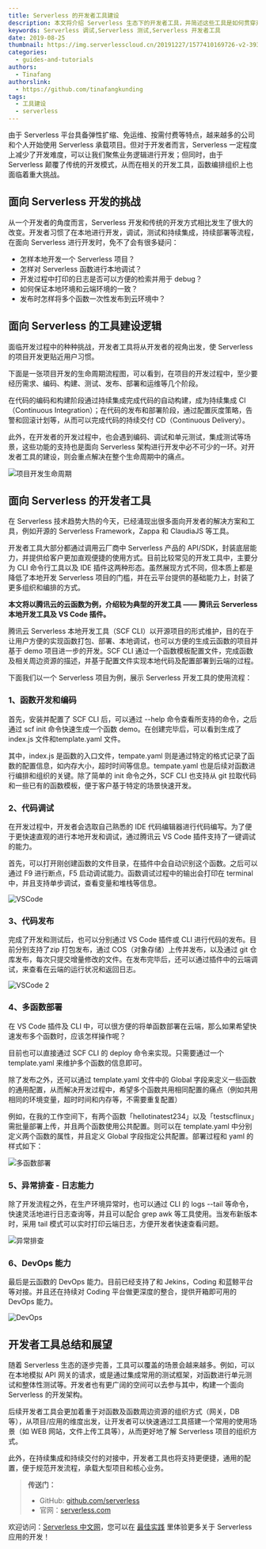 ```yaml
---
title: Serverless 的开发者工具建设
description: 本文将介绍 Serverless 生态下的开发者工具，并简述这些工具是如何贯穿开发、调试、测试和部署的生命周期，提升开发者效率的。
keywords: Serverless 调试,Serverless 测试,Serverless 开发者工具
date: 2019-08-25
thumbnail: https://img.serverlesscloud.cn/20191227/1577410169726-v2-39310147fa3da94245233a204c6144c1_1200x500.jpg
categories:
  - guides-and-tutorials
authors:
  - Tinafang
authorslink:
  - https://github.com/tinafangkunding
tags:
  - 工具建设
  - serverless
---
```


由于 Serverless 平台具备弹性扩缩、免运维、按需付费等特点，越来越多的公司和个人开始使用 Serverless 承载项目。但对于开发者而言，Serverless 一定程度上减少了开发难度，可以让我们聚焦业务逻辑进行开发；但同时，由于 Serverless 颠覆了传统的开发模式，从而在相关的开发工具，函数编排组织上也面临着重大挑战。

## 面向 Serverless 开发的挑战

从一个开发者的角度而言，Serverless 开发和传统的开发方式相比发生了很大的改变。开发者习惯了在本地进行开发，调试，测试和持续集成，持续部署等流程，在面向 Serverless 进行开发时，免不了会有很多疑问：

*   怎样本地开发一个 Serverless 项目？
*   怎样对 Serverless 函数进行本地调试？
*   开发过程中打印的日志是否可以方便的检索并用于 debug？
*   如何保证本地环境和云端环境的一致？
*   发布时怎样将多个函数一次性发布到云环境中？

## 面向 Serverless 的工具建设逻辑

面临开发过程中的种种挑战，开发者工具将从开发者的视角出发，使 Serverless 的项目开发更贴近用户习惯。

下面是一张项目开发的生命周期流程图，可以看到，在项目的开发过程中，至少要经历需求、编码、构建、测试、发布、部署和运维等几个阶段。

在代码的编码和构建阶段通过持续集成完成代码的自动构建，成为持续集成 CI（Continuous Integration）；在代码的发布和部署阶段，通过配置灰度策略，告警和回滚计划等，从而可以完成代码的持续交付 CD（Continuous Delivery）。

此外，在开发者的开发过程中，也会遇到编码、调试和单元测试，集成测试等场景，这些功能的支持也是面向 Serverless 架构进行开发中必不可少的一环。对开发者工具的建设，则会重点解决在整个生命周期中的痛点。

![项目开发生命周期](https://img.serverlesscloud.cn/20191227/1577410168549-v2-39310147fa3da94245233a204c6144c1_1200x500.jpg)

## 面向 Serverless 的开发者工具

在 Serverless 技术趋势大热的今天，已经涌现出很多面向开发者的解决方案和工具，例如开源的 Serverless Framework，Zappa 和 ClaudiaJS 等工具。

开发者工具大部分都通过调用云厂商中 Serverless 产品的 API/SDK，封装底层能力，并提供给客户更加直观便捷的使用方式。目前比较常见的开发工具中，主要分为 CLI 命令行工具以及 IDE 插件这两种形态。虽然展现方式不同，但本质上都是降低了本地开发 Serverless 项目的门槛，并在云平台提供的基础能力上，封装了更多组织和编排的方式。

**本文将以腾讯云的云函数为例，介绍较为典型的开发工具 —— 腾讯云 Serverless 本地开发工具及 VS Code 插件。**

腾讯云 Serverless 本地开发工具（SCF CLI）以开源项目的形式维护，目的在于让用户方便的实现函数打包、部署、本地调试，也可以方便的生成云函数的项目并基于 demo 项目进一步的开发。SCF CLI 通过一个函数模板配置文件，完成函数及相关周边资源的描述，并基于配置文件实现本地代码及配置部署到云端的过程。

下面我们以一个 Serverless 项目为例，展示 Serverless 开发工具的使用流程：

### 1、函数开发和编码

首先，安装并配置了 SCF CLI 后，可以通过 --help 命令查看所支持的命令，之后通过 scf init 命令快速生成一个函数 demo。在创建完毕后，可以看到生成了 index.js 文件和template.yaml 文件。

其中，index.js 是函数的入口文件，tempate.yaml 则是通过特定的格式记录了函数的配置信息，如内存大小，超时时间等信息。tempate.yaml 也是后续对函数进行编排和组织的关键。除了简单的 init 命令之外，SCF CLI 也支持从 git 拉取代码和一些已有的函数模板，便于客户基于特定的场景快速开发。

### 2、代码调试

在开发过程中，开发者会选取自己熟悉的 IDE 代码编辑器进行代码编写。为了便于更快速直观的进行本地开发和调试，通过腾讯云 VS Code 插件支持了一键调试的能力。

首先，可以打开刚创建函数的文件目录，在插件中会自动识别这个函数。之后可以通过 F9 进行断点，F5 启动调试能力。函数调试过程中的输出会打印在 terminal 中，并且支持单步调试，查看变量和堆栈等信息。

![VSCode](https://img.serverlesscloud.cn/20191227/1577410168691-v2-39310147fa3da94245233a204c6144c1_1200x500.jpg)

### 3、代码发布

完成了开发和测试后，也可以分别通过 VS Code 插件或 CLI 进行代码的发布。目前分别支持了zip 打包发布，通过 COS（对象存储）上传并发布，以及通过 git 仓库发布，每次只提交增量修改的文件。在发布完毕后，还可以通过插件中的云端调试，来查看在云端的运行状况和返回日志。

![VSCode 2](https://img.serverlesscloud.cn/20191227/1577410168528-v2-39310147fa3da94245233a204c6144c1_1200x500.jpg)

### 4、多函数部署

在 VS Code 插件及 CLI 中，可以很方便的将单函数部署在云端，那么如果希望快速发布多个函数时，应该怎样操作呢？

目前也可以直接通过 SCF CLI 的 deploy 命令来实现。只需要通过一个 template.yaml 来维护多个函数的信息即可。

除了发布之外，还可以通过 template.yaml 文件中的 Global 字段来定义一些函数的通用配置，从而解决开发过程中，希望多个函数共用相同配置的痛点（例如共用相同的环境变量，超时时间和内存等，不需要重复配置）

例如，在我的工作空间下，有两个函数「hellotinatest234」以及「testscflinux」需批量部署上传，并且两个函数使用公共配置。则可以在 template.yaml 中分别定义两个函数的属性，并且定义 Global 字段指定公共配置。部署过程和 yaml 的样式如下：

![多函数部署](https://img.serverlesscloud.cn/20191227/1577410168641-v2-39310147fa3da94245233a204c6144c1_1200x500.jpg)

### 5、异常排查 - 日志能力

除了开发流程之外，在生产环境异常时，也可以通过 CLI 的 logs --tail 等命令，快速灵活地进行日志查询等，并且可以配合 grep awk 等工具使用。当发布新版本时，采用 tail 模式可以实时打印云端日志，方便开发者快速查看问题。

![异常排查](https://img.serverlesscloud.cn/20191227/1577410168524-v2-39310147fa3da94245233a204c6144c1_1200x500.jpg)

### 6、DevOps 能力

最后是云函数的 DevOps 能力。目前已经支持了和 Jekins，Coding 和蓝鲸平台等对接。并且还在持续对 Coding 平台做更深度的整合，提供开箱即可用的 DevOps 能力。

![DevOps](https://img.serverlesscloud.cn/20191227/1577410168565-v2-39310147fa3da94245233a204c6144c1_1200x500.jpg)

## 开发者工具总结和展望

随着 Serverless 生态的逐步完善，工具可以覆盖的场景会越来越多。例如，可以在本地模拟 API 网关的请求，或是通过集成常用的测试框架，对函数进行单元测试和整体性测试等。开发者也有更广阔的空间可以去参与其中，构建一个面向 Serverless 的开发架构。

后续开发者工具会更加着重于对函数及函数周边资源的组织方式（网关，DB 等），从项目/应用的维度出发，让开发者可以快速通过工具搭建一个常用的使用场景（如 WEB 网站，文件上传工具等），从而更好地了解 Serverless 项目的组织方式。

此外，在持续集成和持续交付的对接中，开发者工具也将支持更便捷，通用的配置，便于规范开发流程，承载大型项目和核心业务。

> **传送门：**
> - GitHub: [github.com/serverless](https://github.com/serverless/serverless/blob/master/README_CN.md) 
> - 官网：[serverless.com](https://serverless.com/)

欢迎访问：[Serverless 中文网](https://serverlesscloud.cn/)，您可以在 [最佳实践](https://serverlesscloud.cn/best-practice) 里体验更多关于 Serverless 应用的开发！
